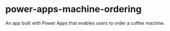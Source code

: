 # power-apps-machine-ordering
An app built with Power Apps that enables users to order a coffee machine.
